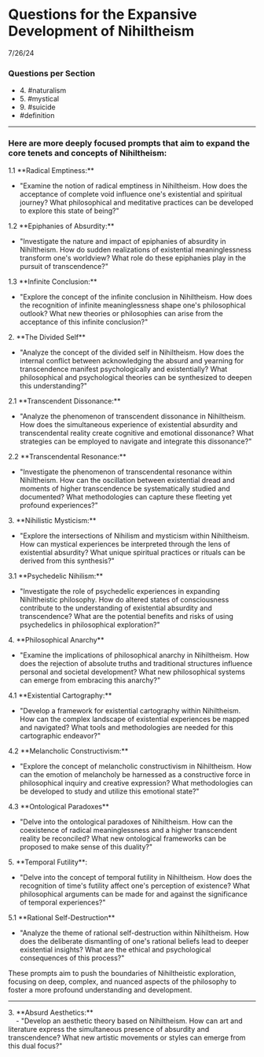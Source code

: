 # Questions for the Expansive Development of Nihiltheism

7/26/24 

### Questions per Section

- 4\. #naturalism
- 5\. #mystical
- 9\. #suicide
- #definition

* * *

  

### Here are more deeply focused prompts that aim to expand the core tenets and concepts of Nihiltheism:

  

1.1 \*\*Radical Emptiness:\*\*  

- "Examine the notion of radical emptiness in Nihiltheism. How does the acceptance of complete void influence one's existential and spiritual journey? What philosophical and meditative practices can be developed to explore this state of being?"

1.2 \*\*Epiphanies of Absurdity:\*\*

- "Investigate the nature and impact of epiphanies of absurdity in Nihiltheism. How do sudden realizations of existential meaninglessness transform one's worldview? What role do these epiphanies play in the pursuit of transcendence?"

1.3 \*\*Infinite Conclusion:\*\*

- "Explore the concept of the infinite conclusion in Nihiltheism. How does the recognition of infinite meaninglessness shape one's philosophical outlook? What new theories or philosophies can arise from the acceptance of this infinite conclusion?"

  

2\. \*\*The Divided Self\*\*

- "Analyze the concept of the divided self in Nihiltheism. How does the internal conflict between acknowledging the absurd and yearning for transcendence manifest psychologically and existentially? What philosophical and psychological theories can be synthesized to deepen this understanding?"

2.1 \*\*Transcendent Dissonance:\*\*

- "Analyze the phenomenon of transcendent dissonance in Nihiltheism. How does the simultaneous experience of existential absurdity and transcendental reality create cognitive and emotional dissonance? What strategies can be employed to navigate and integrate this dissonance?"

2.2 \*\*Transcendental Resonance:\*\*

- "Investigate the phenomenon of transcendental resonance within Nihiltheism. How can the oscillation between existential dread and moments of higher transcendence be systematically studied and documented? What methodologies can capture these fleeting yet profound experiences?"

  

3\. \*\*Nihilistic Mysticism:\*\*  

- "Explore the intersections of Nihilism and mysticism within Nihiltheism. How can mystical experiences be interpreted through the lens of existential absurdity? What unique spiritual practices or rituals can be derived from this synthesis?"

3.1 \*\*Psychedelic Nihilism:\*\*

- "Investigate the role of psychedelic experiences in expanding Nihiltheistic philosophy. How do altered states of consciousness contribute to the understanding of existential absurdity and transcendence? What are the potential benefits and risks of using psychedelics in philosophical exploration?"

  

  

4\. \*\*Philosophical Anarchy\*\*  

- "Examine the implications of philosophical anarchy in Nihiltheism. How does the rejection of absolute truths and traditional structures influence personal and societal development? What new philosophical systems can emerge from embracing this anarchy?"

4.1 \*\*Existential Cartography:\*\*

- "Develop a framework for existential cartography within Nihiltheism. How can the complex landscape of existential experiences be mapped and navigated? What tools and methodologies are needed for this cartographic endeavor?"

4.2 \*\*Melancholic Constructivism:\*\*  

- "Explore the concept of melancholic constructivism in Nihiltheism. How can the emotion of melancholy be harnessed as a constructive force in philosophical inquiry and creative expression? What methodologies can be developed to study and utilize this emotional state?"

4.3 \*\*Ontological Paradoxes\*\*

- "Delve into the ontological paradoxes of Nihiltheism. How can the coexistence of radical meaninglessness and a higher transcendent reality be reconciled? What new ontological frameworks can be proposed to make sense of this duality?"

  

5\. \*\*Temporal Futility\*\*:  

- "Delve into the concept of temporal futility in Nihiltheism. How does the recognition of time's futility affect one's perception of existence? What philosophical arguments can be made for and against the significance of temporal experiences?"

5.1 \*\*Rational Self-Destruction\*\*   

- "Analyze the theme of rational self-destruction within Nihiltheism. How does the deliberate dismantling of one's rational beliefs lead to deeper existential insights? What are the ethical and psychological consequences of this process?"

  

  

  
  
These prompts aim to push the boundaries of Nihiltheistic exploration, focusing on deep, complex, and nuanced aspects of the philosophy to foster a more profound understanding and development.

* * *

  

3\. \*\*Absurd Aesthetics:\*\*  
    - "Develop an aesthetic theory based on Nihiltheism. How can art and literature express the simultaneous presence of absurdity and transcendence? What new artistic movements or styles can emerge from this dual focus?"